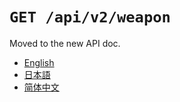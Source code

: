 `GET /api/v2/weapon`
====================

Moved to the new API doc.

- [English](https://apidoc.stat.ink/v2.en.html#operation/getWeapon)
- [日本語](https://apidoc.stat.ink/v2.ja.html#operation/getWeapon)
- [简体中文](https://apidoc.stat.ink/v2.zh-hans.html#operation/getWeapon)
